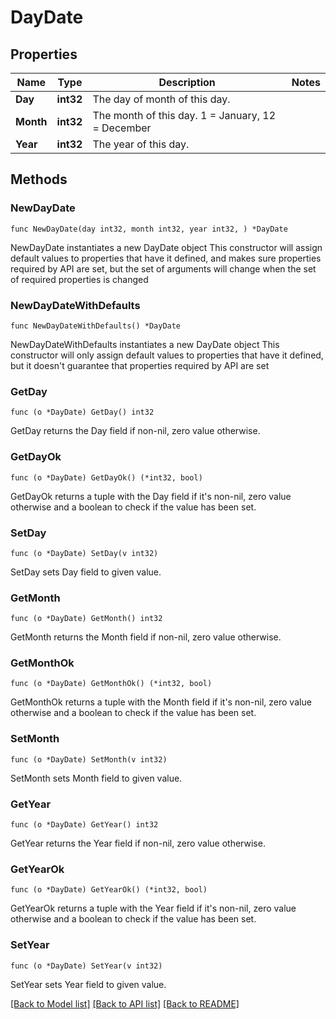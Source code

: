 # DayDate

## Properties

Name | Type | Description | Notes
------------ | ------------- | ------------- | -------------
**Day** | **int32** | The day of month of this day. | 
**Month** | **int32** | The month of this day. 1 &#x3D; January, 12 &#x3D; December | 
**Year** | **int32** | The year of this day. | 

## Methods

### NewDayDate

`func NewDayDate(day int32, month int32, year int32, ) *DayDate`

NewDayDate instantiates a new DayDate object
This constructor will assign default values to properties that have it defined,
and makes sure properties required by API are set, but the set of arguments
will change when the set of required properties is changed

### NewDayDateWithDefaults

`func NewDayDateWithDefaults() *DayDate`

NewDayDateWithDefaults instantiates a new DayDate object
This constructor will only assign default values to properties that have it defined,
but it doesn't guarantee that properties required by API are set

### GetDay

`func (o *DayDate) GetDay() int32`

GetDay returns the Day field if non-nil, zero value otherwise.

### GetDayOk

`func (o *DayDate) GetDayOk() (*int32, bool)`

GetDayOk returns a tuple with the Day field if it's non-nil, zero value otherwise
and a boolean to check if the value has been set.

### SetDay

`func (o *DayDate) SetDay(v int32)`

SetDay sets Day field to given value.


### GetMonth

`func (o *DayDate) GetMonth() int32`

GetMonth returns the Month field if non-nil, zero value otherwise.

### GetMonthOk

`func (o *DayDate) GetMonthOk() (*int32, bool)`

GetMonthOk returns a tuple with the Month field if it's non-nil, zero value otherwise
and a boolean to check if the value has been set.

### SetMonth

`func (o *DayDate) SetMonth(v int32)`

SetMonth sets Month field to given value.


### GetYear

`func (o *DayDate) GetYear() int32`

GetYear returns the Year field if non-nil, zero value otherwise.

### GetYearOk

`func (o *DayDate) GetYearOk() (*int32, bool)`

GetYearOk returns a tuple with the Year field if it's non-nil, zero value otherwise
and a boolean to check if the value has been set.

### SetYear

`func (o *DayDate) SetYear(v int32)`

SetYear sets Year field to given value.



[[Back to Model list]](../README.md#documentation-for-models) [[Back to API list]](../README.md#documentation-for-api-endpoints) [[Back to README]](../README.md)


